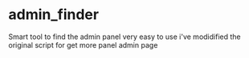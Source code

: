 # admin_finder
Smart tool to find the admin panel 
very easy to use
i've modidified the original script for get more panel admin page

